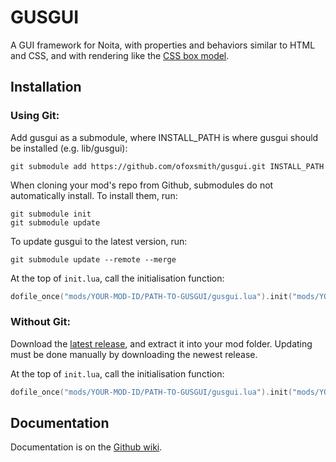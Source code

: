 # GUSGUI
A GUI framework for Noita, with properties and behaviors similar to HTML and CSS, and with rendering like the [CSS box model](https://www.geeksforgeeks.org/css-box-model/).

## Installation

### Using Git:

Add gusgui as a submodule, where INSTALL_PATH is where gusgui should be installed (e.g. lib/gusgui):
```console
git submodule add https://github.com/ofoxsmith/gusgui.git INSTALL_PATH
```
When cloning your mod's repo from Github, submodules do not automatically install. To install them, run: 
```console
git submodule init
git submodule update
```
To update gusgui to the latest version, run:
```console
git submodule update --remote --merge
```

At the top of `init.lua`, call the initialisation function:
```lua
dofile_once("mods/YOUR-MOD-ID/PATH-TO-GUSGUI/gusgui.lua").init("mods/YOUR-MOD-ID/PATH-TO-GUSGUI")
```

### Without Git:

Download the [latest release](https://github.com/ofoxsmith/gusgui/releases), and extract it into your mod folder. 
Updating must be done manually by downloading the newest release.

At the top of `init.lua`, call the initialisation function:
```lua
dofile_once("mods/YOUR-MOD-ID/PATH-TO-GUSGUI/gusgui.lua").init("mods/YOUR-MOD-ID/PATH-TO-GUSGUI")
```

## Documentation

Documentation is on the [Github wiki](https://github.com/ofoxsmith/gusgui/wiki).
